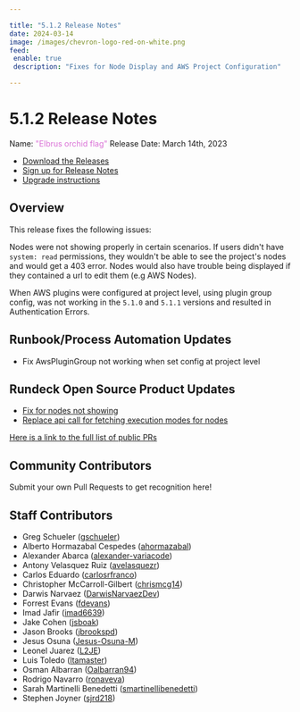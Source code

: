 ```yaml
---

title: "5.1.2 Release Notes"
date: 2024-03-14
image: /images/chevron-logo-red-on-white.png
feed:
 enable: true
 description: "Fixes for Node Display and AWS Project Configuration"

---
```


# 5.1.2 Release Notes

Name: <span style="color: orchid"><span class="glyphicon glyphicon-flag"></span> "Elbrus orchid flag"</span>
Release Date: March 14th, 2023

- [Download the Releases](https://download.rundeck.com/)
- [Sign up for Release Notes](https://www.rundeck.com/release-notes-signup)
- [Upgrade instructions](/upgrading/)

## Overview

This release fixes the following issues:

 Nodes were not showing properly in certain scenarios. If users didn't have `system: read`  permissions, they wouldn't be able to see the project's nodes and would get a 403 error.  Nodes would also have trouble being displayed if they contained a url to edit them (e.g AWS Nodes).

When AWS plugins were configured at project level, using plugin group config, was not working in the `5.1.0` and `5.1.1` versions and resulted in Authentication Errors.

## Runbook/Process Automation Updates

* Fix AwsPluginGroup not working when set config at project level


## Rundeck Open Source Product Updates

* [Fix for nodes not showing ](https://github.com/rundeck/rundeck/pull/8990)
* [Replace api call for fetching execution modes for nodes](https://github.com/rundeck/rundeck/pull/8988)

[Here is a link to the full list of public PRs](https://github.com/rundeck/rundeck/pulls?q=is%3Apr+milestone%3A5.1.2+is%3Aclosed)


## Community Contributors

Submit your own Pull Requests to get recognition here!

## Staff Contributors

* Greg Schueler ([gschueler](https://github.com/gschueler))
* Alberto Hormazabal Cespedes ([ahormazabal](https://github.com/ahormazabal))
* Alexander Abarca ([alexander-variacode](https://github.com/alexander-variacode))
* Antony Velasquez Ruiz ([avelasquezr](https://github.com/avelasquezr))
* Carlos Eduardo ([carlosrfranco](https://github.com/carlosrfranco))
* Christopher McCarroll-Gilbert ([chrismcg14](https://github.com/chrismcg14))
* Darwis Narvaez ([DarwisNarvaezDev](https://github.com/DarwisNarvaezDev))
* Forrest Evans ([fdevans](https://github.com/fdevans))
* Imad Jafir ([imad6639](https://github.com/imad6639))
* Jake Cohen ([jsboak](https://github.com/jsboak))
* Jason Brooks ([jbrookspd](https://github.com/jbrookspd))
* Jesus Osuna ([Jesus-Osuna-M](https://github.com/Jesus-Osuna-M))
* Leonel Juarez ([L2JE](https://github.com/L2JE))
* Luis Toledo ([ltamaster](https://github.com/ltamaster))
* Osman Albarran ([Oalbarran94](https://github.com/Oalbarran94))
* Rodrigo Navarro ([ronaveva](https://github.com/ronaveva))
* Sarah Martinelli Benedetti ([smartinellibenedetti](https://github.com/smartinellibenedetti))
* Stephen Joyner ([sjrd218](https://github.com/sjrd218))
